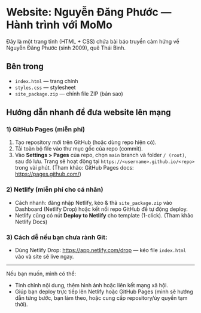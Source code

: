 # Website: Nguyễn Đăng Phước — Hành trình với MoMo

Đây là một trang tĩnh (HTML + CSS) chứa bài báo truyền cảm hứng về Nguyễn Đăng Phước (sinh 2009), quê Thái Bình.

## Bên trong
- `index.html` — trang chính
- `styles.css` — stylesheet
- `site_package.zip` — chính file ZIP (bản sao)

## Hướng dẫn nhanh để đưa website lên mạng

### 1) GitHub Pages (miễn phí)
1. Tạo repository mới trên GitHub (hoặc dùng repo hiện có).
2. Tải toàn bộ file vào thư mục gốc của repo (commit).
3. Vào **Settings > Pages** của repo, chọn `main` branch và folder `/ (root)`, sau đó lưu. Trang sẽ hoạt động tại `https://<username>.github.io/<repo>` trong vài phút.
(Tham khảo: GitHub Pages docs: https://pages.github.com/) 

### 2) Netlify (miễn phí cho cá nhân)
- Cách nhanh: đăng nhập Netlify, kéo & thả `site_package.zip` vào Dashboard (Netlify Drop) hoặc kết nối repo GitHub để tự động deploy.
- Netlify cũng có nút **Deploy to Netlify** cho template (1-click). (Tham khảo Netlify Docs)

### 3) Cách dễ nếu bạn chưa rành Git:
- Dùng Netlify Drop: https://app.netlify.com/drop — kéo file `index.html` vào và site sẽ live ngay.

---

Nếu bạn muốn, mình có thể:
- Tinh chỉnh nội dung, thêm hình ảnh hoặc liên kết mạng xã hội.
- Giúp bạn deploy trực tiếp lên Netlify hoặc GitHub Pages (mình sẽ hướng dẫn từng bước, bạn làm theo, hoặc cung cấp repository/ủy quyền tạm thời).
